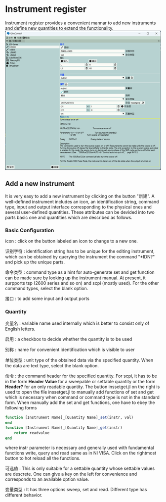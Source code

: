 # Instrument register
Instrument register provides a convenient mannar to add new instruments and define new quantities to extend the
functionality.
![image](assets/Instrument-register.png)

## Add a new instrument
It is very easy to add a new instrument by clicking on the button "新建". A well-defined instrument includes an icon, 
an identification string, command type, input and output interface corresponding to the physical ones and several
user-defined quantities. These attributes can be devided into two parts basic one and quantities which are described as
follows.

### Basic Configuration

icon : click on the button labeled an icon to change to a new one.

识别字符 : identification string has to be unique for the editing instrument, which can be obtained by querying the
instrument the command "*IDN?" and pick up the unique parts.

命令类型 : command type as a hint for auto-generate set and get function can be made sure by looking up the instrument
manual. At present, it surpports tsp (2600 series and so on) and scpi (mostly used). For the other command types, select
the blank option.

接口 : to add some input and output ports

### Quantity

变量名 : variable name used internally which is better to consist only of English letters.

启用 : a checkbox to decide whether the quantity is to be used

别称 : name for convenient identification which is visible to user

单位类型 : unit type of the obtained data via the specified quantity. When the data are text type, select the blank option.

命令 : the command header for the specified quantity. For scpi, it has to be in the form **Header Value** for a sweepable or settable quantity or the form **Header?** for an only readable quantity. The button inssetget.jl on the right is used to open the file inssetget.jl to manually add functions of set and get which is necessary when command or command type is not in the standard form. When manually add the set and get functions, one have to ebey the following forms
```julia
function [Instrument Name]_[Quantity Name]_set(instr, val)
end
function [Instrument Name]_[Quantity Name]_get(instr)
    return readvalue
end
```
where instr parameter is necessary and generally used with fundamental functions write, query and read same as in NI VISA. Click on the rightmost button to hot reload all the functions.

可选值 : This is only suitable for a settable quantity whose settable values are descrete. One can give a key on the left for convenience and corresponds to an available option value.

变量类型 : It has three options sweep, set and read. Different type has different behavior.